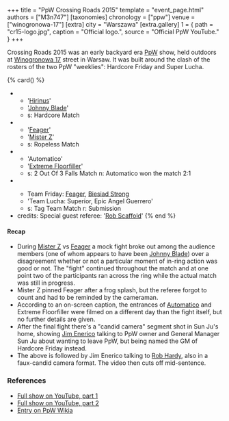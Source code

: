 +++
title = "PpW Crossing Roads 2015"
template = "event_page.html"
authors = ["M3n747"]
[taxonomies]
chronology = ["ppw"]
venue = ["winogronowa-17"]
[extra]
city = "Warszawa"
[extra.gallery]
1 = { path = "cr15-logo.jpg", caption = "Official logo.", source = "Official PpW YouTube." }
+++

Crossing Roads 2015 was an early backyard era [PpW](@/o/ppw.md) show, held outdoors at [Winogronowa 17](@/v/winogronowa-17.md) street in Warsaw. It was built around the clash of the rosters of the two PpW "weeklies": Hardcore Friday and Super Lucha.

{% card() %}
- - '[Hirinus](@/w/hirinus.md)'
  - '[Johnny Blade](@/w/johnny-blade.md)'
  - s: Hardcore Match
- - '[Feager](@/w/feager.md)'
  - '[Mister Z](@/w/mister-z.md)'
  - s: Ropeless Match
- - 'Automatico'
  - '[Extreme Floorfiller](@/w/johnny-blade.md)'
  - s: 2 Out Of 3 Falls Match
    n: Automatico won the match 2:1
- - >
    Team Friday:
    [Feager](@/w/feager.md),
    [Biesiad Strong](@/w/biesiad.md)
  - 'Team Lucha: Superior, Epic Angel Guerrero'
  - s: Tag Team Match
    r: Submission
- credits:
    Special guest referee: '[Rob Scaffold](@/w/rob-scaffold.md)'
{% end %}

#### Recap

* During [Mister Z](@/w/mister-z.md) vs [Feager](@/w/feager.md) a mock fight broke out among the audience members (one of whom appears to have been [Johnny Blade](@/w/johnny-blade.md)) over a disagreement whether or not a particular moment of in-ring action was good or not. The "fight" continued throughout the match and at one point two of the participants ran across the ring while the actual match was still in progress.
* Mister Z pinned Feager after a frog splash, but the referee forgot to count and had to be reminded by the cameraman.
* According to an on-screen caption, the entrances of [Automatico](@/w/rob-scaffold.md) and Extreme Floorfiller were filmed on a different day than the fight itself, but no further details are given.
* After the final fight there's a "candid camera" segment shot in Sun Ju's home, showing [Jim Enerico](@/w/mister-z.md) talking to PpW owner and General Manager Sun Ju about wanting to leave PpW, but being named the GM of Hardcore Friday instead.
* The above is followed by Jim Enerico talking to [Rob Hardy](@/w/rob-scaffold.md), also in a faux-candid camera format. The video then cuts off mid-sentence.

### References

* [Full show on YouTube, part 1](https://www.youtube.com/watch?v=2uoSbpRt__Y)
* [Full show on YouTube, part 2](https://www.youtube.com/watch?v=1XzpBWhfuzk)
* [Entry on PpW Wikia](https://ppw-fandom.tpwres.pl/ppw-crossing-roads-2015)

